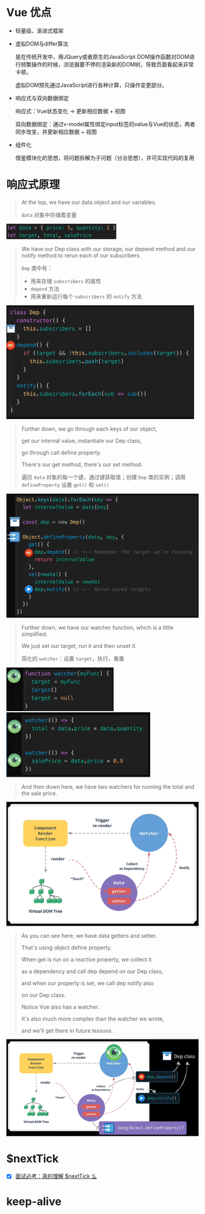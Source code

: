 # Vue 优点

- 轻量级、渐进式框架

- 虚拟DOM与differ算法

  是在传统开发中，用JQuery或者原生的JavaScript DOM操作函数对DOM进行频繁操作的时候，浏览器要不停的渲染新的DOM树，导致页面看起来非常卡顿。

  虚拟DOM预先通过JavaScript进行各种计算，只操作变更部分。

- 响应式与双向数据绑定

  响应式：Vue状态变化 -> 更新相应数据 + 视图

  双向数据绑定：通过v-model属性绑定input标签的value与Vue的状态，两者同步改变，并更新相应数据 + 视图

- 组件化

  借鉴模块化的思想，将问题拆解为子问题（分治思想），并可实现代码的复用

# 响应式原理

> At the top, we have our data object and our variables.
>
> `data` 对象中存储着变量

<img src="README.assets/image-20211011171143631.png" alt="image-20211011171143631" style="zoom: 50%;" />

> We have our Dep class with our storage, our depend method and our notify method to rerun each of our subscribers.
>
> `Dep` 类中有：
>
> - 用来存储 `subscribers` 的属性
> - `depend` 方法
> - 用来重新运行每个 `subscribers` 的 `notify` 方法

<img src="README.assets/image-20211011171205621.png" alt="image-20211011171205621" style="zoom:67%;" />

> Further down, we go through each keys of our object,
>
> get our internal value, instantiate our Dep class,
>
> go through call define property.
>
> There's our get method, there's our set method.
>
> 遍历 `data` 对象的每一个键，通过键获取值；创建 `Dep` 类的实例；调用 `defineProperty` 设置 `get()` 和 `set()`

<img src="README.assets/image-20211011171309266.png" alt="image-20211011171309266" style="zoom:67%;" />

> Further down, we have our watcher function, which is a little simplified.
>
> We just set our target, run it and then unset it.
>
> 简化的 `watcher`：设置 `target`，执行，重置

<img src="README.assets/image-20211011171332253.png" alt="image-20211011171332253" style="zoom:67%;" />

<img src="README.assets/image-20211011171354158.png" alt="image-20211011171354158" style="zoom:67%;" />

> And then down here, we have two watchers for running the total and the sale price.
>

![image-20211011171742548](README.assets/image-20211011171742548.png)

> As you can see here, we have data getters and setter.
>
> That's using object define property.
>
> When get is run on a reactive property, we collect it
>
> as a dependency and call dep depend on our Dep class,
>
> and when our property is set, we call dep notify also
>
> on our Dep class.
>
> Notice Vue also has a watcher.
>
> It's also much more complex than the watcher we wrote,
>
> and we'll get there in future lessons.

![image-20211011171918745](README.assets/image-20211011171918745.png)

# $nextTick

- [x] [面试必考：真的理解 $nextTick 么](https://jishuin.proginn.com/p/763bfbd2be01)

# keep-alive
